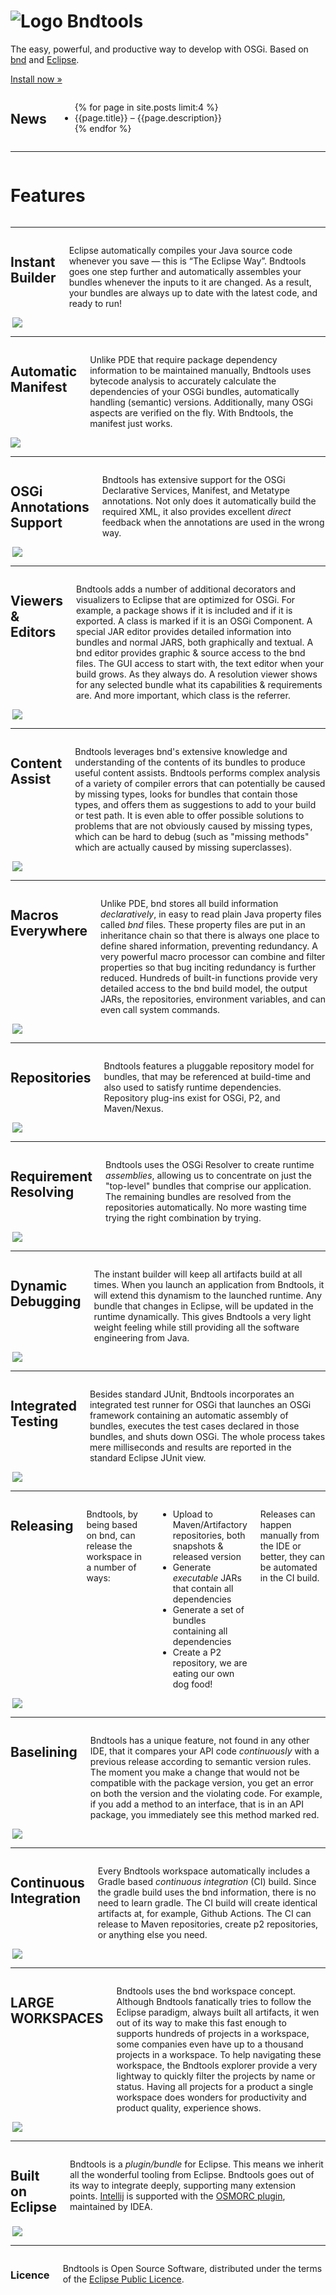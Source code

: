 ---
---

<div class="hero panel radius">
    <h1><img src="images/swirl-128.png" alt="Logo" class="logo"> Bndtools</h1>
    <p>The easy, powerful, and productive way to develop with OSGi. Based on <a href="https://bnd.bndtools.org">bnd</a> and <a href="www.eclipse.org">Eclipse</a>.</p>
    <p><a class="button small" href="installation.html">Install now &raquo;</a></p>
</div>

<div class="row">
    <div class="large-12 medium-12 small-12 columns">
    <h2>News</h2>
    <ul>
    {% for page in site.posts limit:4 %}
        <li><a class="item" onclick="location.href='{{page.url}}'">{{page.title}}</a> – {{page.description}}</li>
    {% endfor %}
    </ul>
    </div>
</div>

<hr/>
<div class="row">
    <div class="large-7 medium-6 small-6 columns">
    <h1>Features</h1>
    </div>
</div>
<hr/>
<div class="row">
    <div class="large-7 medium-6 small-6 columns">
        <h2>Instant Builder</h2>
        <p>Eclipse automatically compiles your Java source code whenever you save &mdash; this is &ldquo;The Eclipse Way&rdquo;. Bndtools goes one step further and automatically assembles your bundles whenever the inputs to it are changed. As a result, your bundles are always up to date with the latest code, and ready to run!</p>
    </div>
    <div class="large-5 medium-6 small-6 columns">
        <img src="/images/about04.png" align="right"/>
    </div>
</div>
<hr/>

<div class="row">
    <div class="large-7 medium-6 small-6 columns">
        <h2>Automatic Manifest</h2>
        <p>Unlike PDE that require package dependency information to be maintained manually, Bndtools uses bytecode analysis to accurately calculate the dependencies of your OSGi bundles, automatically handling (semantic) versions. Additionally, many OSGi aspects are verified on the fly. With Bndtools, the manifest just works.</p>
    </div>
    <div class="large-5 medium-6 small-6 columns">
        <img src="/images/about01.png"/>
    </div>
</div>

<hr/>

<div class="row">
    <div class="large-7 medium-6 small-6 columns">
        <h2>OSGi Annotations Support</h2>
        <p>Bndtools has extensive support for the OSGi Declarative Services, Manifest, and Metatype annotations. Not only does it automatically build the required XML, it also provides excellent <em>direct</em> feedback when the annotations are used in the wrong way.</p>
    </div>
    <div class="large-5 medium-6 small-6 columns">
        <img src="/assets/img/ds.png" align="right"/>
    </div>
</div>
<hr/>

<div class="row">
    <div class="large-7 medium-6 small-6 columns">
        <h2>Viewers &amp; Editors</h2>
        <p>Bndtools adds a number of additional decorators and visualizers to Eclipse that are optimized for OSGi. For example, a package shows if it is included and if it is exported. A class is marked if it is an OSGi Component. A special JAR editor provides detailed information into bundles and normal JARS, both graphically and textual. A bnd editor provides graphic &amp; source access to the bnd files. The GUI access to start with, the text editor when your build grows. As they always do. A resolution viewer shows for any selected bundle what its capabilities &amp; requirements are. And more important, which class is the referrer.</p>
    </div>
    <div class="large-5 medium-6 small-6 columns">
        <img src="/assets/img/resolution.png" align="right"/>
    </div>
</div>
<hr/>

<div class="row">
    <div class="large-7 medium-6 small-6 columns">
        <h2>Content Assist</h2>
        <p>Bndtools leverages bnd's extensive knowledge and understanding of the contents of its bundles to produce useful content assists. Bndtools performs complex analysis of a variety of compiler errors that can potentially be caused by missing types, looks for bundles that contain those types, and offers them as suggestions to add to your build or test path. It is even able to offer possible solutions to problems that are not obviously caused by missing types, which can be hard to debug (such as "missing methods" which are actually caused by missing superclasses).</p>
    </div>
    <div class="large-5 medium-6 small-6 columns">
        <img src="/assets/img/quickfix.png" align="right"/>
    </div>
</div>
<hr/>

<div class="row">
    <div class="large-7 medium-6 small-6 columns">
        <h2>Macros Everywhere</h2>
        <p>Unlike PDE, bnd stores all build information <em>declaratively</em>, in easy to read plain Java property files called <em>bnd</em> files. These property files are put in an inheritance chain so that there is always one place to define shared information, preventing redundancy. A very powerful macro processor can combine and filter properties so that bug inciting redundancy is further reduced. Hundreds of built-in functions provide very detailed access to the bnd build model, the output JARs, the repositories, environment variables, and can even call system commands.</p>
    </div>
    <div class="large-5 medium-6 small-6 columns">
        <img src="/assets/img/macros.png" align="right"/>
    </div>
</div>
<hr/>

<div class="row">
    <div class="large-7 medium-6 small-6 columns">
        <h2>Repositories</h2>
        <p>Bndtools features a pluggable repository model for bundles, that may be referenced at build-time and also used to satisfy runtime dependencies. Repository plug-ins exist for OSGi, P2,  and Maven/Nexus.</p>
    </div>
    <div class="large-5 medium-6 small-6 columns">
        <img src="/images/about02.png" align="right"/>
    </div>
</div>
<hr/>

<div class="row">
    <div class="large-7 medium-6 small-6 columns">
        <h2>Requirement Resolving</h2>
        <p>Bndtools uses the OSGi Resolver  to create runtime <em>assemblies</em>, allowing us to concentrate on just the "top-level" bundles that comprise our application. The remaining bundles are resolved from the repositories automatically. No more wasting time trying the right combination by trying.</p>
    </div>
    <div class="large-5 medium-6 small-6 columns">
        <img src="/images/about03.png" align="right"/>
    </div>
</div>
<hr/>

<div class="row">
    <div class="large-7 medium-6 small-6 columns">
        <h2>Dynamic Debugging</h2>
        <p>The instant builder will keep all artifacts build at all times. When you launch an application from Bndtools, it will extend this dynamism to the launched runtime. Any bundle that changes in Eclipse, will be updated in the runtime dynamically. This gives Bndtools a very light weight feeling while still providing all the software engineering from Java.</p>
    </div>
    <div class="large-5 medium-6 small-6 columns">
        <img src="/assets/img/debug.png" align="right"/>
    </div>
</div>

<hr/>

<div class="row">
    <div class="large-7 medium-6 small-6 columns">
        <h2>Integrated Testing</h2>
        <p>Besides standard JUnit, Bndtools incorporates an integrated test runner for OSGi that launches an OSGi framework containing an automatic assembly of bundles, executes the test cases declared in those bundles, and shuts down OSGi. The whole process takes mere milliseconds and results are reported in the standard Eclipse JUnit view.</p>
    </div>
    <div class="large-5 medium-6 small-6 columns">
        <img src="/images/about06.png" align="right"/>
    </div>
</div>

<hr/>
<div class="row">
    <div class="large-7 medium-6 small-6 columns">
        <h2>Releasing</h2>
        <p>Bndtools, by being based on bnd, can release the workspace in a number of ways: </p>
        <ul>
        <li>Upload to Maven/Artifactory repositories, both snapshots & released version</li>
        <li>Generate  <em>executable</em> JARs that contain all dependencies</li>
        <li>Generate a set of bundles containing all dependencies</li>
        <li>Create a P2 repository, we are eating our own dog food!</li>
        </ul>
        <p>Releases can happen manually from the IDE or better, they can be automated in the CI build.</p>
    </div>
    <div class="large-5 medium-6 small-6 columns">
        <img src="/images/about05.png" align="right"/>
    </div>
</div>

<hr/>

<div class="row">
    <div class="large-7 medium-6 small-6 columns">
        <h2>Baselining</h2>
        <p>Bndtools has a unique feature, not found in any other IDE, that it compares your API code <em>continuously</em> with a previous release according to semantic version rules. The moment you make a change that would not be compatible with the package version, you get an error on both the version and the violating code. For example, if you add a method to an interface, that is in an API package, you immediately see this method marked red.</p>
    </div>
    <div class="large-5 medium-6 small-6 columns">
        <img src="/assets/img/baselining-add-interface.png" align="right"/>
    </div>
</div>

<hr/>
<div class="row">
    <div class="large-7 medium-6 small-6 columns">
        <h2>Continuous Integration</h2>
        <p>Every Bndtools workspace automatically includes a Gradle based <em>continuous integration</em> (CI) build. Since the gradle build uses the bnd information, there is no need to learn gradle. The CI build will create identical artifacts at, for example,  Github Actions. The CI can release to Maven repositories, create p2 repositories, or anything else you need. </p>
    </div>
    <div class="large-5 medium-6 small-6 columns">
        <img src="/assets/img/ci.png" align="right"/>
    </div>
</div>

<hr/>
<div class="row">
    <div class="large-7 medium-6 small-6 columns">
        <h2>LARGE WORKSPACES</h2>
        <p>Bndtools uses the bnd workspace concept. Although Bndtools fanatically tries to follow the Eclipse paradigm, always built all artifacts, it wen out of its way to make this fast enough to supports hundreds of projects in a workspace, some companies even have up to a thousand projects in a workspace.  To help navigating these workspace, the Bndtools explorer provide a very lightway to quickly filter the projects by name or status. Having all projects for a product a single workspace does wonders for productivity and product quality, experience shows. </p>
    </div>
    <div class="large-5 medium-6 small-6 columns">
        <img src="/assets/img/bndtools-explorer2.png" align="right"/>
    </div>
</div>
<hr/>

<div class="row">
    <div class="large-7 medium-6 small-6 columns">
        <h2>Built on Eclipse</h2>
        <p>Bndtools is a <em>plugin/bundle</em> for Eclipse. This means we inherit all the wonderful tooling from Eclipse. Bndtools goes out of its way to integrate deeply, supporting many extension points. <a href="https://www.jetbrains.com/idea/">Intellij</a> is supported with the <a href="https://plugins.jetbrains.com/plugin/1816-osgi">OSMORC plugin</a>, maintained by IDEA.</p>
    </div>
    <div class="large-5 medium-6 small-6 columns">
        <img src="/assets/img/eclipse_builton.png" align="right"/>
    </div>
</div>
<hr/>

<div class="row panel">
    <div class="large-12 medium-12 small-12 columns">
        <h3>Licence</h3>
        <p>Bndtools is Open Source Software, distributed under the terms of the <a class="external" href="http://www.eclipse.org/legal/epl-v10.html">Eclipse Public Licence</a>.</p>
    </div>
</div>
